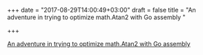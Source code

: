 +++
date = "2017-08-29T14:00:49+03:00"
draft = false
title = "An adventure in trying to optimize math.Atan2 with Go assembly  "

+++

<p><a href="http://agniva.me/go/2017/08/27/fun-with-go-assembly.html">An adventure in trying to optimize math.Atan2 with Go assembly  </a></p>